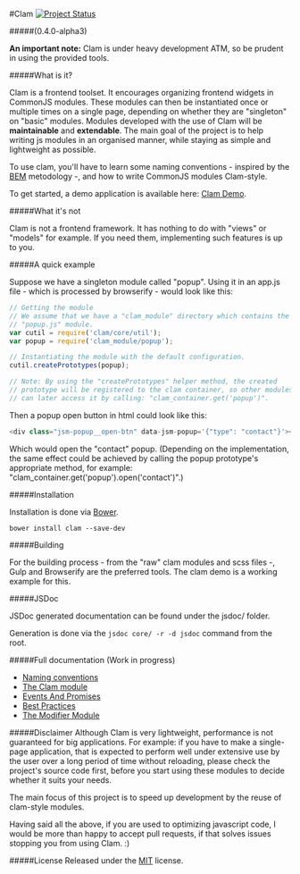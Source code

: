 #Clam
[![Project Status](http://stillmaintained.com/ZeeCoder/clam.png)](http://stillmaintained.com/ZeeCoder/clam)

#####(0.4.0-alpha3)

**An important note:** Clam is under heavy development ATM, so be
prudent in using the provided tools.

#####What is it?

Clam is a frontend toolset. It encourages organizing frontend widgets in
CommonJS modules. These modules can then be instantiated once or multiple times
on a single page, depending on whether they are "singleton" on "basic" modules.
Modules developed with the use of Clam will be 
**maintainable** and **extendable**.
The main goal of the project is to help writing js modules in an organised
manner, while staying as simple and lightweight as possible.

To use clam, you'll have to learn some naming conventions - inspired by the
[BEM](http://bem.info/) metodology -, and how to write CommonJS modules
Clam-style.

To get started, a demo application is available here:
[Clam Demo](https://github.com/ZeeCoder/clam-demo).

#####What it's not

Clam is not a frontend framework. It has nothing to do with "views" or "models"
for example. If you need them, implementing such features is up to you.

#####A quick example

Suppose we have a singleton module called "popup". Using it in an app.js file -
which is processed by browserify - would look like this:

```js
// Getting the module
// We assume that we have a "clam_module" directory which contains the
// "popup.js" module.
var cutil = require('clam/core/util');
var popup = require('clam_module/popup');

// Instantiating the module with the default configuration.
cutil.createPrototypes(popup);

// Note: By using the "createPrototypes" helper method, the created
// prototype will be registered to the clam container, so other modules
// can later access it by calling: "clam_container.get('popup')".
```

Then a popup open button in html could look like this:

```js
<div class="jsm-popup__open-btn" data-jsm-popup='{"type": "contact"}'></div>
```

Which would open the "contact" popup. (Depending on the implementation, the same
effect could be achieved by calling the popup prototype's appropriate method,
for example: "clam_container.get('popup').open('contact')".)

#####Installation

Installation is done via [Bower](http://bower.io/).

```
bower install clam --save-dev
```

#####Building

For the building process - from the "raw" clam modules and scss files -, Gulp
and Browserify are the preferred tools. The clam demo is a working example for
this.

#####JSDoc

JSDoc generated documentation can be found under the jsdoc/ folder.

Generation is done via the `jsdoc core/ -r -d jsdoc` command from the root.

#####Full documentation (Work in progress)

- [Naming conventions](docs/naming_conventions.md)
- [The Clam module](docs/the_clam_module.md)
- [Events And Promises](docs/events_and_promises.md)
- [Best Practices](docs/best_practices.md)
- [The Modifier Module](docs/modifier_module.md)

#####Disclaimer
Although Clam is very lightweight, performance is not guaranteed for big
applications.
For example: if you have to make a single-page application, that is expected to
perform well under extensive use by the user over a long period of time without
reloading, please check the project's source code first, before you start using
these modules to decide whether it suits your needs.

The main focus of this project is to speed up development by the reuse of
clam-style modules.

Having said all the above, if you are used to optimizing javascript code, I
would be more than happy to accept pull requests, if that solves issues stopping
you from using Clam. :)

#####License
Released under the [MIT](LICENSE) license.
